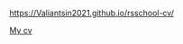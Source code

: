 https://Valiantsin2021.github.io/rsschool-cv/

[My cv](https://Valiantsin2021.github.io/rsschool-cv/cv)
